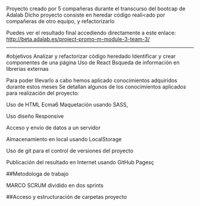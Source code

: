 
Proyecto  creado por 5 compañeras durante el transcurso del bootcap de Adalab
Dicho proyecto consiste en heredar código reali<ado por compañeras de otro equipo,  y refactorizarlo

Puedes ver el resultado final accediendo directamente a este enlace:
http://beta.adalab.es/project-promo-m-module-3-team-3/
****
#objetivos
Analizar y refactorizar código heredado
Identificar y crear componentes de una página
Uso de React
Bsqueda de información en librerias externas


Para poder lllevarlo a cabo hemos aplicado conocimientos adquiridos durante estos meses
Se detallan algunos de los conocimientos aplicados para realización del proyecto: 

Uso de HTML Ecma6
Maquetación usando SASS, 

Uso diseño Responsive

Acceso y envío de datos a un servidor 

Almacenamiento en local usando LocalStorage 

Uso de git para el control de versiones del proyecto 

Publicación del resultado en Internet usando GitHub Pagesç

##Metodologa de trabajo

MARCO SCRUM dividido en dos sprints



##Acceso y estructuración de carpetas proyecto



